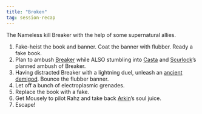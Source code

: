 ```yaml
---
title: "Broken"
tag: session-recap
---
```


The Nameless kill Breaker with the help of some supernatural allies.

1. Fake-heist the book and banner. Coat the banner with flubber. Ready a fake book.   
2. Plan to ambush [Breaker](/wiki/npcs#setarra) while ALSO stumbling into [Casta](/wiki/npcs#casta) and [Scurlock](/wiki/lord-scurlock)’s planned ambush of Breaker.   
3. Having distracted Breaker with a lightning duel, unleash an [ancient demigod](/wiki/npcs#the-horned-one). Bounce the flubber banner.    
4. Let off a bunch of electroplasmic grenades.    
5. Replace the book with a fake.    
6. Get Mousely to pilot Rahz and take back [Arkin](/wiki/arkin)’s soul juice.   
7. Escape!
